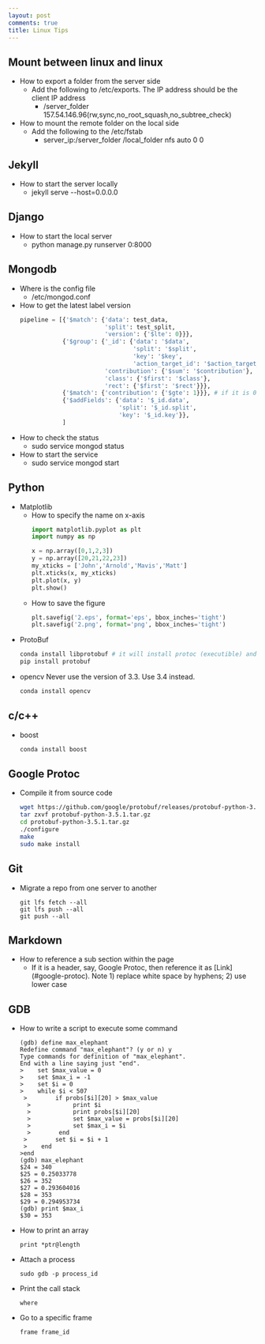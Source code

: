 ```yaml
---
layout: post
comments: true
title: Linux Tips
---
```


## Mount between linux and linux
* How to export a folder from the server side
    * Add the following to /etc/exports. The IP address should be the
client IP address
        * /server_folder       157.54.146.96(rw,sync,no_root_squash,no_subtree_check) 
* How to mount the remote folder on the local side
    * Add the following to the /etc/fstab
        * server_ip:/server_folder         /local_folder   nfs    auto    0       0

## Jekyll
* How to start the server locally
    * jekyll serve --host=0.0.0.0

## Django
* How to start the local server
    * python manage.py runserver 0:8000

## Mongodb
* Where is the config file
    * /etc/mongod.conf
* How to get the latest label version
  ``` python
  pipeline = [{'$match': {'data': test_data, 
                          'split': test_split,
                          'version': {'$lte': 0}}},
              {'$group': {'_id': {'data': '$data',
                                  'split': '$split',
                                  'key': '$key',
                                  'action_target_id': '$action_target_id'},
                          'contribution': {'$sum': '$contribution'},
                          'class': {'$first': '$class'},
                          'rect': {'$first': '$rect'}}},
              {'$match': {'contribution': {'$gte': 1}}}, # if it is 0, it means we removed the box
              {'$addFields': {'data': '$_id.data', 
                              'split': '$_id.split',
                              'key': '$_id.key'}},
              ]
  ```
* How to check the status
    * sudo service mongod status
* How to start the service
    * sudo service mongod start

## Python
* Matplotlib
    * How to specify the name on x-axis
      ```python
      import matplotlib.pyplot as plt
      import numpy as np
      
      x = np.array([0,1,2,3])
      y = np.array([20,21,22,23])
      my_xticks = ['John','Arnold','Mavis','Matt']
      plt.xticks(x, my_xticks)
      plt.plot(x, y)
      plt.show()
      ```
    * How to save the figure
      ```python
      plt.savefig('2.eps', format='eps', bbox_inches='tight')
      plt.savefig('2.png', format='png', bbox_inches='tight')
      ```
* ProtoBuf
  ```bash
  conda install libprotobuf # it will install protoc (executible) and the include/lib. The python lib is not installed
  pip install protobuf
  ```
* opencv
  Never use the version of 3.3. Use 3.4 instead.
  ```bash
  conda install opencv
  ```

## c/c++
* boost
  ```bash
  conda install boost
  ```

## Google Protoc
* Compile it from source code
  ```bash
  wget https://github.com/google/protobuf/releases/protobuf-python-3.5.1.tar.gz
  tar zxvf protobuf-python-3.5.1.tar.gz
  cd protobuf-python-3.5.1.tar.gz
  ./configure
  make
  sudo make install
  ```

## Git
* Migrate a repo from one server to another
  ```shell
  git lfs fetch --all
  git lfs push --all 
  git push --all
  ```

## Markdown
* How to reference a sub section within the page
  * If it is a header, say, Google Protoc, then reference it as 
    \[Link](#google-protoc)\. Note 1) replace white space by hyphens; 2) use
    lower case

## GDB
* How to write a script to execute some command
  ```shell
  (gdb) define max_elephant
  Redefine command "max_elephant"? (y or n) y
  Type commands for definition of "max_elephant".
  End with a line saying just "end".
  >    set $max_value = 0
  >    set $max_i = -1
  >    set $i = 0
  >    while $i < 507
   >        if probs[$i][20] > $max_value
    >            print $i
    >            print probs[$i][20]
    >            set $max_value = probs[$i][20]
    >            set $max_i = $i
    >        end
   >        set $i = $i + 1
   >    end
  >end
  (gdb) max_elephant
  $24 = 340
  $25 = 0.25033778
  $26 = 352
  $27 = 0.293604016
  $28 = 353
  $29 = 0.294953734
  (gdb) print $max_i
  $30 = 353
  ```

* How to print an array
  ```shell
  print *ptr@length
  ```
* Attach a process
  ```
  sudo gdb -p process_id
  ```
* Print the call stack
  ```
  where
  ```
* Go to a specific frame
  ```
  frame frame_id
  ```

